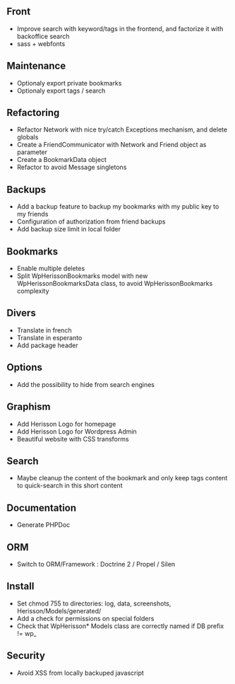 Front
-----
* Improve search with keyword/tags in the frontend, and factorize it with backoffice search
* sass + webfonts

Maintenance
-----------
* Optionaly export private bookmarks
* Optionaly export tags / search

Refactoring
-----------
* Refactor Network with nice try/catch Exceptions mechanism, and delete globals
* Create a FriendCommunicator with Network and Friend object as parameter
* Create a BookmarkData object
* Refactor to avoid Message singletons

Backups
-------
* Add a backup feature to backup my bookmarks with my public key to my friends
* Configuration of authorization from friend backups
* Add backup size limit in local folder

Bookmarks
---------
* Enable multiple deletes
* Split WpHerissonBookmarks model with new WpHerissonBookmarksData class, to avoid WpHerissonBookmarks complexity

Divers
------
* Translate in french
* Translate in esperanto
* Add package header

Options
-------
* Add the possibility to hide from search engines

Graphism
--------
* Add Herisson Logo for homepage
* Add Herisson Logo for Wordpress Admin
* Beautiful website with CSS transforms

Search 
------
* Maybe cleanup the content of the bookmark and only keep <hX> tags content to quick-search in this short content

Documentation
-------------
* Generate PHPDoc

ORM
---
* Switch to ORM/Framework : Doctrine 2 / Propel / Silen

Install
-------
* Set chmod 755 to directories: log, data, screenshots, Herisson/Models/generated/
* Add a check for permissions on special folders
* Check that WpHerisson* Models class are correctly named if DB prefix != wp_

Security
--------
* Avoid XSS from locally backuped javascript

